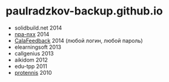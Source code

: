 # paulradzkov-backup.github.io

* solidbuild.net 2014
* [npa-nxx](https://github.com/paulradzkov-backups/NPA-NXX.UI) 2014
* [CalaFeedback](https://github.com/paulradzkov-backups/CalaFeedbackUI) 2014 (любой логин, любой пароль)
* elearningsoft 2013
* callgenius 2013
* aikidom 2012
* edu-tpp 2011
* [protennis](https://github.com/paulradzkov-backups/protennis) 2010
